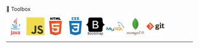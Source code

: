🧰 Toolbox

<img src="https://github.com/devicons/devicon/blob/master/icons/java/java-original-wordmark.svg" alt="JavaScript" height="50"/> 
<img src="https://github.com/devicons/devicon/blob/master/icons/javascript/javascript-original.svg" alt="JavaScript" height="50"/>
<img src="https://github.com/devicons/devicon/blob/master/icons/html5/html5-original-wordmark.svg" alt="HTML" height="50"/>
<img src="https://github.com/devicons/devicon/blob/master/icons/css3/css3-plain-wordmark.svg" alt="CSS" height="50"/>
<img src="https://github.com/devicons/devicon/blob/master/icons/bootstrap/bootstrap-plain-wordmark.svg" alt="CSS" height="50"/>
<img src="https://github.com/devicons/devicon/blob/master/icons/mysql/mysql-original-wordmark.svg" alt="MySQL" height="50"/> 
<img src="https://github.com/devicons/devicon/blob/master/icons/mongodb/mongodb-original-wordmark.svg" alt="MongoDB" height="50"/>
<img src="https://github.com/devicons/devicon/blob/master/icons/git/git-original-wordmark.svg" alt="Git" height="50"/>


---
